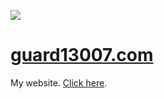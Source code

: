 ![](https://img.shields.io/website-up-down-green-red/https/guard13007.com.svg?maxAge=2592000)
# [guard13007.com](https://guard13007.com/)
My website. [Click here](https://guard13007.com/).
